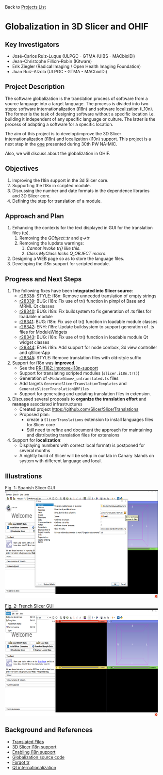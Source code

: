 Back to [Projects List](../../README.md#ProjectsList)

# Globalization in 3D Slicer and OHIF

## Key Investigators

- José-Carlos Ruiz-Luque (ULPGC - GTMA-IUIBS - MACbioIDi)
- Jean-Christophe Fillion-Robin (Kitware)
- Erik Ziegler (Radical Imaging / Open Health Imaging Foundation)
- Juan Ruiz-Alzola (ULPGC - GTMA - MACbioIDi)

## Project Description

The software globalization is the translation process of software from a source language into a target language. The process is divided into two steps: software internationalization (i18n) and software localization (L10n). The former is the task of designing software without a specific location i.e. building it independent of any specific language or culture. The latter is the process of adapting a software for a specific location. 

The aim of this project is to develop/improve the 3D Slicer internationalization (i18n) and localization (l10n) support. This project is a next step in the [one](https://github.com/NA-MIC/ProjectWeek/blob/master/PW30_2019_GranCanaria/Projects/UltrasoundSimulatorTraining/README.md) presented during 30th PW NA-MIC.  

Also, we will discuss about the globalization in OHIF.

## Objectives

1. Improving the I18n support in the 3d Slicer core.
1. Supporting the I18n in scripted module.
1. Discussing the number and date formats in the dependence libraries and 3D Slicer core.
1. Defining the step for translation of a module.


## Approach and Plan

1. Enhancing the contexts for the text displayed in GUI for the translation files (ts).
    1. Removing the *QObject::tr* and *q->tr*
    1. Removing the lupdate warnings: 
        1. *Cannot invoke tr() like this*.
        1. *Class MyClass lacks Q_OBJECT macro*.
1. Designing a WEB page so as to store the language files. 
1. Developing the i18n support for scripted module.

## Progress and Next Steps

1. The following fixes have been **integrated into Slicer source**:
   * [r28338](http://viewvc.slicer.org/viewvc.cgi/Slicer4?view=revision&revision=28338): STYLE: i18n: Remove unneeded translation of empty strings
   * [r28339](http://viewvc.slicer.org/viewvc.cgi/Slicer4?view=revision&revision=28339): BUG: i18n: Fix use of tr() function in pimpl of Base and MRML Qt classes
   * [r28340](http://viewvc.slicer.org/viewvc.cgi/Slicer4?view=revision&revision=28340): BUG: i18n: Fix buildsystem to fix generation of .ts files for loadable module
   * [r28341](http://viewvc.slicer.org/viewvc.cgi/Slicer4?view=revision&revision=28341): BUG: i18n: Fix use of tr() function in loadable module classes
   * [r28342](http://viewvc.slicer.org/viewvc.cgi/Slicer4?view=revision&revision=28342): ENH: i18n: Update buildsystem to support generation of .ts files for ModuleWidgets
   * [r28343](http://viewvc.slicer.org/viewvc.cgi/Slicer4?view=revision&revision=28343): BUG: i18n: Fix use of tr() function in loadable module Qt widget classes
   * [r28344](http://viewvc.slicer.org/viewvc.cgi/Slicer4?view=revision&revision=28344): ENH: i18n: Add support for node combox, 3d view controller and qSlicerApp
   * [r28345](http://viewvc.slicer.org/viewvc.cgi/Slicer4?view=revision&revision=28345): STYLE: Remove translation files with old-style suffix
1. Support for i18n was **improved**.
   * See the  [PR-1162: improve-i18n-support](https://github.com/Slicer/SlicerGitSVNArchive/pull/1162)
   * Support for translating scripted modules (`slicer.i18n.tr()`)
   * Generation of `<ModuleName>_untranslated.ts` files
   * Add targets `GenerateSlicerTranslationTemplates` and `GenerateSlicerTranslationQMFiles`
   * Support for generating and updating translation files in extension.
1. Discussed several proposals to **organize the translation effort** and **manage** associated infrastructures
   * Created project https://github.com/Slicer/SlicerTranslations
   * Proposed plan:
      * create a `SlicerTranslations` extension to install languages files for Slicer core
      * Still need to refine and document the approach for maintaining and distributing translation files for extensions
1. Support for **localization**:
   * Displaying numbers with correct local format) is postponed for several months
   * A nightly build of Slicer will be setup in our lab in Canary Islands on system with different language and local.

## Illustrations
Fig. 1: Spanish Slicer GUI
<img src="SpanishGUISlicer.png" width="652" height="356"> 

Fig. 2: French Slicer GUI
<img src="FrenchGUISlicer.png" width="652" height="356"> 

## Background and References
- [Translated Files](https://mt4sd.github.io/SlicerTranslatedFiles/)
- [3D Slicer I18n support](https://www.slicer.org/wiki/Documentation/Labs/I18N)
- [Enabling I18n support ](https://discourse.slicer.org/t/slicer-internationalization/579)  
- [Globalization source code](https://github.com/mt4sd/Slicer/tree/support_i18n_l10n)
- [Forgot tr](https://doc.qt.io/archives/qq/qq03-swedish-chef.html)
- [Qt internationalization](https://doc.qt.io/qt-5/internationalization.html)
